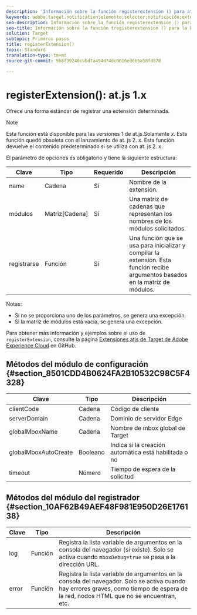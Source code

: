 ```yaml
---
description: 'Información sobre la función registerextension () para at. js. '
keywords: adobe.target.notification;elemento;selector;notificación;extensión
seo-description: Información sobre la función registerextension () para la biblioteca JavaScript de Adobe Target at. js.
seo-title: Información sobre la función tregisterextension () para la biblioteca JavaScript de Adobe Target at. js.
solution: Target
subtopic: Primeros pasos
title: registerExtension()
topic: Standard
translation-type: tm+mt
source-git-commit: 9b8f39240cbbd7a494d74dc0016ed666a58fd870

---
```



# registerExtension(): at.js 1.x

Ofrece una forma estándar de registrar una extensión determinada.

>[!NOTE]
>
>Esta función está disponible para las versiones 1 de at.js.Solamente *x*. Esta función quedó obsoleta con el lanzamiento de at. js 2. x. Esta función devuelve el contenido predeterminado si se utiliza con at. js 2. x.

El parámetro de opciones es obligatorio y tiene la siguiente estructura:

| Clave | Tipo | Requerido | Descripción |
|--- |--- |--- |--- |
| name | Cadena | Sí | Nombre de la extensión. |
| módulos | Matriz[Cadena] | Sí | Una matriz de cadenas que representan los nombres de los módulos solicitados. |
| registrarse | Función | Sí | Una función que se usa para inicializar y compilar la extensión. Esta función recibe argumentos basados en la matriz de módulos. |

Notas:

* Si no se proporciona uno de los parámetros, se genera una excepción.
* Si la matriz de módulos está vacía, se genera una excepción.

Para obtener más información y ejemplos sobre el uso de `registerExtension`, consulte la página [Extensiones atjs de Target de Adobe Experience Cloud](https://github.com/Adobe-Marketing-Cloud/target-atjs-extensions) en GitHub.

## Métodos del módulo de configuración {#section_8501CDD4B0624FA2B10532C98C5F4328}

| Clave | Tipo | Descripción |
|--- |--- |--- |
| clientCode | Cadena | Código de cliente |
| serverDomain | Cadena | Dominio de servidor Edge |
| globalMboxName | Cadena | Nombre de mbox global de Target |
| globalMboxAutoCreate | Booleano | Indica si la creación automática está habilitada o no |
| timeout | Número | Tiempo de espera de la solicitud |

## Métodos del módulo del registrador   {#section_10AF62B49AEF48F981E950D26E176138}

| Clave | Tipo | Descripción |
|--- |--- |--- |
| log | Función | Registra la lista variable de argumentos en la consola del navegador (si existe). Solo se activa cuando `mboxDebug=true` se pasa a la dirección URL. |
| error | Función | Registra la lista variable de argumentos en la consola del navegador. Solo se activa cuando hay errores graves, como tiempo de espera de la red, nodos HTML que no se encuentran, etc. |
